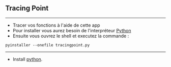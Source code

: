 ## Tracing Point
---
- Tracer vos fonctions à l'aide de cette app
- Pour installer vous aurez besoin de l'interpréteur [Python](https://www.python.org/)
- Ensuite vous ouvrez le shell et executez la commande : 
```
pyinstaller --onefile tracingpoint.py
```

---

- Install [python](https://www.python.org/).
